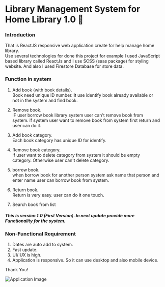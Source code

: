 # Library Management System for Home Library 1.0 :notebook_with_decorative_cover:

### Introduction
That is ReactJS responsive web application create for help manage home library. <br>
Use several technologies for done this project for example I used JavaScript based library called ReactJs and I use SCSS (saas package) for styling website. And also I used Firestore Database for store data.

### Function in system
01. Add book (with book details). <br>
Book need unique ID number. It use identify book already available or not in the system and find book. <br>

02. Remove book. <br>
IF user borrow book library system user can't remove book from system. if system user want to remove book from system first return and user can do it.

03. Add book category. <br>
Each book category has unique ID for identify.

04. Remove book category. <br>
If user want to delete category from system it should be empty category. Otherwise user can't delete category.

05. borrow book. <br>
when borrow book for another person system ask name that person and enter name user can borrow book from system.

06. Return book. <br>
Return is very easy. user can do it one touch. <br>

07. Search book from list

##### This is version 1.0 (First Version). In next update provide more Functionality for the system.

### Non-Functional Requirement
01. Dates are auto add to system.
02. Fast update.
03. UI/ UX is high.
04. Application is responsive. So it can use desktop and also mobile device.

Thank You!

![Application Image](https://firebasestorage.googleapis.com/v0/b/library-system---madhavi.appspot.com/o/Project%20Library.jpeg?alt=media&token=daca736d-ed28-46b2-8dee-2ee4f7d2c7d7)
